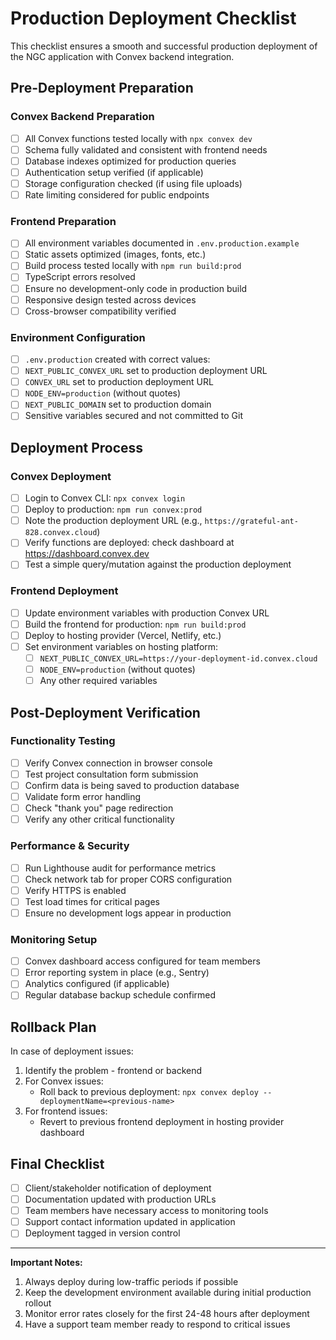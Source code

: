 # Production Deployment Checklist

This checklist ensures a smooth and successful production deployment of the NGC application with Convex backend integration.

## Pre-Deployment Preparation

### Convex Backend Preparation

- [ ] All Convex functions tested locally with `npx convex dev`
- [ ] Schema fully validated and consistent with frontend needs
- [ ] Database indexes optimized for production queries
- [ ] Authentication setup verified (if applicable)
- [ ] Storage configuration checked (if using file uploads)
- [ ] Rate limiting considered for public endpoints

### Frontend Preparation

- [ ] All environment variables documented in `.env.production.example`
- [ ] Static assets optimized (images, fonts, etc.)
- [ ] Build process tested locally with `npm run build:prod`
- [ ] TypeScript errors resolved
- [ ] Ensure no development-only code in production build
- [ ] Responsive design tested across devices
- [ ] Cross-browser compatibility verified

### Environment Configuration

- [ ] `.env.production` created with correct values:
- [ ] `NEXT_PUBLIC_CONVEX_URL` set to production deployment URL
- [ ] `CONVEX_URL` set to production deployment URL
- [ ] `NODE_ENV=production` (without quotes)
- [ ] `NEXT_PUBLIC_DOMAIN` set to production domain
- [ ] Sensitive variables secured and not committed to Git

## Deployment Process

### Convex Deployment

- [ ] Login to Convex CLI: `npx convex login`
- [ ] Deploy to production: `npm run convex:prod`
- [ ] Note the production deployment URL (e.g., `https://grateful-ant-828.convex.cloud`)
- [ ] Verify functions are deployed: check dashboard at https://dashboard.convex.dev
- [ ] Test a simple query/mutation against the production deployment

### Frontend Deployment

- [ ] Update environment variables with production Convex URL
- [ ] Build the frontend for production: `npm run build:prod`
- [ ] Deploy to hosting provider (Vercel, Netlify, etc.)
- [ ] Set environment variables on hosting platform:
  - [ ] `NEXT_PUBLIC_CONVEX_URL=https://your-deployment-id.convex.cloud`
  - [ ] `NODE_ENV=production` (without quotes)
  - [ ] Any other required variables

## Post-Deployment Verification

### Functionality Testing

- [ ] Verify Convex connection in browser console
- [ ] Test project consultation form submission
- [ ] Confirm data is being saved to production database
- [ ] Validate form error handling
- [ ] Check "thank you" page redirection
- [ ] Verify any other critical functionality

### Performance & Security

- [ ] Run Lighthouse audit for performance metrics
- [ ] Check network tab for proper CORS configuration
- [ ] Verify HTTPS is enabled
- [ ] Test load times for critical pages
- [ ] Ensure no development logs appear in production

### Monitoring Setup

- [ ] Convex dashboard access configured for team members
- [ ] Error reporting system in place (e.g., Sentry)
- [ ] Analytics configured (if applicable)
- [ ] Regular database backup schedule confirmed

## Rollback Plan

In case of deployment issues:

1. Identify the problem - frontend or backend
2. For Convex issues:
   - Roll back to previous deployment: `npx convex deploy --deploymentName=<previous-name>`
3. For frontend issues:
   - Revert to previous frontend deployment in hosting provider dashboard

## Final Checklist

- [ ] Client/stakeholder notification of deployment
- [ ] Documentation updated with production URLs
- [ ] Team members have necessary access to monitoring tools
- [ ] Support contact information updated in application
- [ ] Deployment tagged in version control

---

**Important Notes:**

1. Always deploy during low-traffic periods if possible
2. Keep the development environment available during initial production rollout
3. Monitor error rates closely for the first 24-48 hours after deployment
4. Have a support team member ready to respond to critical issues